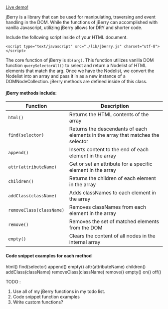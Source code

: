 [Live demo!](benpong.com/jBerry)

jBerry is a library that can be used for manipulating, traversing and event handling in the DOM. While the functions of jBerry can accomplished with vanilla Javascript, utilizing jBerry allows for DRY and shorter code.

Include the following script inside of your HTML document.

```
<script type="text/javascript" src="./lib/jberry.js" charset="utf-8"></script>
```

The core function of jBerry is `$b(arg)`. This function utilizes vanilla DOM function `querySelectorAll()` to select and return a Nodelist of HTML elements that match the arg. Once we have the Nodelist, we convert the Nodelist into an array and pass it in as a new instance of a DOMNodeCollection. jBerry methods are defined inside of this class.

#### jBerry methods include:

| Function                 | Description                                                                     |
| ------------------------ | ------------------------------------------------------------------------------- |
| `html()`                 | Returns the HTML contents of the array                                          |
| `find(selector)`         | Returns the descendants of each elements in the array that matches the selector |
| `append()`               | Inserts content to the end of each element in the array                         |
| `attr(attributeName)`    | Get or set an attribute for a specific element in the array                     |
| `children()`             | Returns the children of each element in the array                               |
| `addClass(className)`    | Adds classNames to each element in the array                                    |
| `removeClass(className)` | Removes classNames from each element in the array                               |
| `remove()`               | Removes the set of matched elements from the DOM                                |
| `empty()`                | Clears the content of all nodes in the internal array                           |

#### Code snippet examples for each method

html()
find(selector)
append()
empty()
attr(attributeName)
children()
addClass(className)
removeClass(className)
remove()
empty()
on()
off()

TODO :

1.  Use all of my jBerry functions in my todo list.
2.  Code snippet function examples
3.  Write custom functions?
